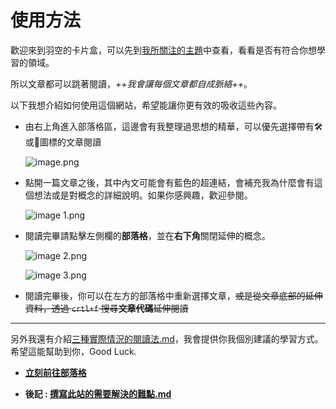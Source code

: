 # 使用方法

歡迎來到羽空的卡片盒，可以先到[我所關注的主題](https://app.heptabase.com/1073eaff-d09e-4b1b-a27a-29250ff26aa9/card/a2e0049e-7f6d-40e8-a94c-12948c1f52cf)中查看，看看是否有符合你想學習的領域。

所以文章都可以跳著閱讀，*++我會讓每個文章都自成脈絡++*。

以下我想介紹如何使用這個網站，希望能讓你更有效的吸收這些內容。

- 由右上角進入部落格區，這邊會有我整理過思想的精華，可以優先選擇帶有🛠️或🌲圖標的文章閱讀

   ![image.png](./使用方法-assets/image.png)

- 點開一篇文章之後，其中內文可能會有藍色的超連結，會補充我為什麼會有這個想法或是對概念的詳細說明。如果你感興趣，歡迎參閱。

   ![image 1.png](./使用方法-assets/image%201.png)

- 閱讀完畢請點擊左側欄的**部落格**，並在**右下角**關閉延伸的概念。

   ![image 2.png](./使用方法-assets/image%202.png)

   ![image 3.png](./使用方法-assets/image%203.png)

- 閱讀完畢後，你可以在左方的部落格中重新選擇文章，~~或是從文章底部的延伸資料，透過 `crtl+f` 搜尋**文章代碼**延伸閱讀~~

---

另外我還有介紹[三種實際情況的閱讀法.md](三種實際情況的閱讀法.md)，我會提供你我個別建議的學習方式。希望這能幫助到你，Good Luck.

- **[立刻前往部落格](https://heptabase-blog-tlc2.vercel.app/post?note-id=75b7d7e0-faf3-44f9-96ec-518a0001ccd7)**

- **後記 : [撰寫此站的需要解決的難點.md](撰寫此站的需要解決的難點.md)**




